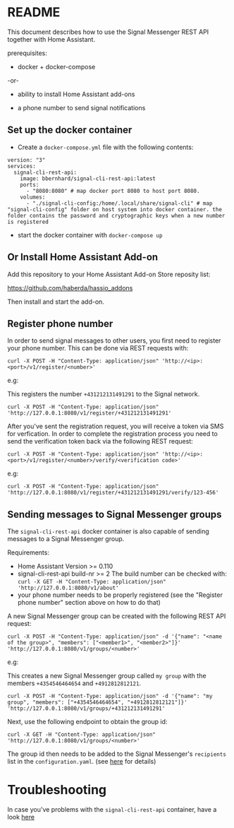 # README

This document describes how to use the Signal Messenger REST API together with Home Assistant. 

prerequisites:
* docker + docker-compose

-or-
* ability to install Home Assistant add-ons

* a phone number to send signal notifications

## Set up the docker container

* Create a `docker-compose.yml` file with the following contents: 

```
version: "3"
services:
  signal-cli-rest-api:
    image: bbernhard/signal-cli-rest-api:latest
    ports:
      - "8080:8080" # map docker port 8080 to host port 8080.
    volumes:
      - "./signal-cli-config:/home/.local/share/signal-cli" # map "signal-cli-config" folder on host system into docker container. the folder contains the password and cryptographic keys when a new number is registered
```

* start the docker container with `docker-compose up`

## Or Install Home Assistant Add-on

Add this repository to your Home Assistant Add-on Store reposity list:

https://github.com/haberda/hassio_addons

Then install and start the add-on.

## Register phone number

In order to send signal messages to other users, you first need to register your phone number. This can be done via REST requests with: 


```curl -X POST -H "Content-Type: application/json" 'http://<ip>:<port>/v1/register/<number>'```

e.g: 

This registers the number `+431212131491291` to the Signal network.

```curl -X POST -H "Content-Type: application/json" 'http://127.0.0.1:8080/v1/register/+431212131491291'```

After you've sent the registration request, you will receive a token via SMS for verfication. In order to complete the registration process you need to send the verification token back via the following REST request: 

```curl -X POST -H "Content-Type: application/json" 'http://<ip>:<port>/v1/register/<number>/verify/<verification code>'```

e.g:

```curl -X POST -H "Content-Type: application/json" 'http://127.0.0.1:8080/v1/register/+431212131491291/verify/123-456'```


## Sending messages to Signal Messenger groups

The `signal-cli-rest-api` docker container is also capable of sending messages to a Signal Messenger group.

Requirements: 

  * Home Assistant Version >= 0.110
  * signal-cli-rest-api build-nr >= 2
    The build number can be checked with: `curl -X GET -H "Content-Type: application/json" 'http://127.0.0.1:8080/v1/about'`
  * your phone number needs to be properly registered (see the "Register phone number" section above on how to do that)

A new Signal Messenger group can be created with the following REST API request:

```curl -X POST -H "Content-Type: application/json" -d '{"name": "<name of the group>", "members": ["<member1>", "<member2>"]}' 'http://127.0.0.1:8080/v1/groups/<number>'```

e.g:

This creates a new Signal Messenger group called `my group` with the members `+4354546464654` and `+4912812812121`.

```curl -X POST -H "Content-Type: application/json" -d '{"name": "my group", "members": ["+4354546464654", "+4912812812121"]}' 'http://127.0.0.1:8080/v1/groups/+431212131491291'```

Next, use the following endpoint to obtain the group id: 

```curl -X GET -H "Content-Type: application/json" 'http://127.0.0.1:8080/v1/groups/<number>'```

The group id then needs to be added to the Signal Messenger's `recipients` list in the `configuration.yaml`. (see [here](https://www.home-assistant.io/integrations/signal_messenger/) for details)

# Troubleshooting
In case you've problems with the `signal-cli-rest-api` container, have a look [here](TROUBLESHOOTING.md)
